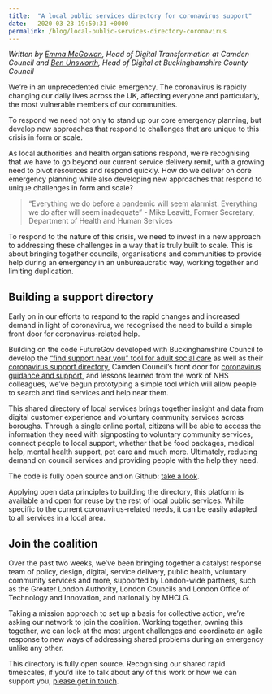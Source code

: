 ```yaml
---
title:  "A local public services directory for coronavirus support"
date:   2020-03-23 19:50:31 +0000
permalink: /blog/local-public-services-directory-coronavirus
---
```

*Written by [Emma McGowan](https://twitter.com/Emm_McG), Head of Digital Transformation at Camden Council and 
[Ben Unsworth](https://twitter.com/benunsworth), Head of Digital at Buckinghamshire County Council*

We’re in an unprecedented civic emergency. The coronavirus is rapidly changing our daily lives across the UK, affecting everyone and particularly, the most vulnerable members of our communities.

To respond we need not only to stand up our core emergency planning, but develop new approaches that respond to challenges that are unique to this crisis in form or scale.

As local authorities and health organisations respond, we’re recognising that we have to go beyond our current service delivery remit, with a growing need to pivot resources and respond quickly. How do we deliver on core emergency planning while also developing new approaches that respond to unique challenges in form and scale?

> “Everything we do before a pandemic will seem alarmist. Everything we do after will seem inadequate” - Mike Leavitt, Former Secretary, Department of Health and Human Services

To respond to the nature of this crisis, we need to invest in a new approach to addressing these challenges in a way that is truly built to scale. This is about bringing together councils, organisations and communities to provide help during an emergency in an unbureaucratic way, working together and limiting duplication.

## Building a support directory

Early on in our efforts to respond to the rapid changes and increased demand in light of coronavirus, we recognised the need to build a simple front door for coronavirus-related help. 

Building on the code FutureGov developed with Buckinghamshire Council to develop the [“find support near you” tool for adult social care](https://github.com/wearefuturegov/bucks-service-directory) as well as their [coronavirus support directory](https://directory.buckinghamshire.gov.uk/), Camden Council’s front door for [coronavirus guidance and support](https://www.camden.gov.uk/coronavirus-covid-19), and lessons learned from the work of NHS colleagues, we’ve begun prototyping a simple tool which will allow people to search and find services and help near them. 

This shared directory of local services brings together insight and data from digital customer experience and voluntary community services across boroughs. Through a single online portal, citizens will be able to access the information they need with signposting to voluntary community services, connect people to local support, whether that be food packages, medical help, mental health support, pet care and much more. Ultimately, reducing demand on council services and providing people with the help they need. 

The code is fully open source and on Github: [take a look](http://github.com/wearefuturegov/camden-service-directory).

Applying open data principles to building the directory, this platform is available and open for reuse by the rest of local public services. While specific to the current coronavirus-related needs, it can be easily adapted to all services in a local area. 


## Join the coalition

Over the past two weeks, we’ve been bringing together a catalyst response team of policy, design, digital, service delivery, public health, voluntary community services and more, supported by London-wide partners, such as the Greater London Authority, London Councils and London Office of Technology and Innovation, and nationally by MHCLG.

Taking a mission approach to set up a basis for collective action, we’re asking our network to join the coalition. Working together, owning this together, we can look at the most urgent challenges and coordinate an agile response to new ways of addressing shared problems during an emergency unlike any other.

This directory is fully open source. Recognising our shared rapid timescales, if you’d like to talk about any of this work or how we can support you, [please get in touch](mailto:hello@wearefuturegov.com).
